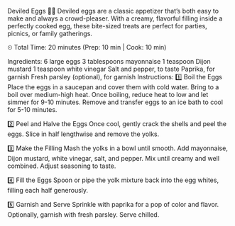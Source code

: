 Deviled Eggs 🥚✨
Deviled eggs are a classic appetizer that’s both easy to make and always a crowd-pleaser. With a creamy, flavorful filling inside a perfectly cooked egg, these bite-sized treats are perfect for parties, picnics, or family gatherings.

⏲ Total Time: 20 minutes (Prep: 10 min | Cook: 10 min)

Ingredients:
6 large eggs
3 tablespoons mayonnaise
1 teaspoon Dijon mustard
1 teaspoon white vinegar
Salt and pepper, to taste
Paprika, for garnish
Fresh parsley (optional), for garnish
Instructions:
1️⃣ Boil the Eggs
Place the eggs in a saucepan and cover them with cold water. Bring to a boil over medium-high heat. Once boiling, reduce heat to low and let simmer for 9-10 minutes. Remove and transfer eggs to an ice bath to cool for 5-10 minutes.

2️⃣ Peel and Halve the Eggs
Once cool, gently crack the shells and peel the eggs. Slice in half lengthwise and remove the yolks.

3️⃣ Make the Filling
Mash the yolks in a bowl until smooth. Add mayonnaise, Dijon mustard, white vinegar, salt, and pepper. Mix until creamy and well combined. Adjust seasoning to taste.

4️⃣ Fill the Eggs
Spoon or pipe the yolk mixture back into the egg whites, filling each half generously.

5️⃣ Garnish and Serve
Sprinkle with paprika for a pop of color and flavor. Optionally, garnish with fresh parsley. Serve chilled.
